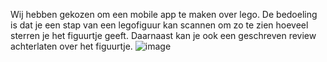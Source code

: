 Wij hebben gekozen om een mobile app te maken over lego. De bedoeling is dat je een stap van een legofiguur kan scannen om zo te zien hoeveel sterren je het figuurtje geeft. Daarnaast kan je ook een geschreven review achterlaten over het figuurtje.
![image](https://user-images.githubusercontent.com/58940744/200191287-2ef34358-0086-4185-a829-f5261dabc5b7.png)
